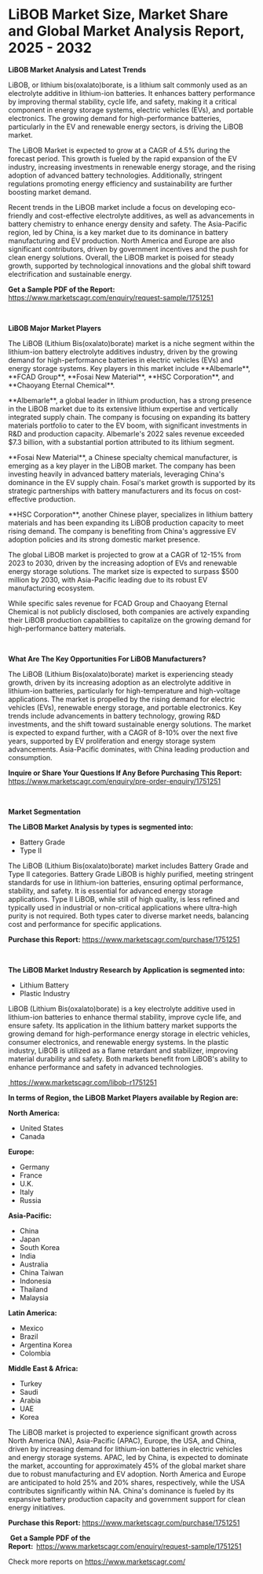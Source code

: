 <p><h1>LiBOB Market Size, Market Share and Global Market Analysis Report, 2025 - 2032</h1></p><p><strong>LiBOB Market Analysis and Latest Trends</strong></p>
<p><p>LiBOB, or lithium bis(oxalato)borate, is a lithium salt commonly used as an electrolyte additive in lithium-ion batteries. It enhances battery performance by improving thermal stability, cycle life, and safety, making it a critical component in energy storage systems, electric vehicles (EVs), and portable electronics. The growing demand for high-performance batteries, particularly in the EV and renewable energy sectors, is driving the LiBOB market.</p><p>The LiBOB Market is expected to grow at a CAGR of 4.5% during the forecast period. This growth is fueled by the rapid expansion of the EV industry, increasing investments in renewable energy storage, and the rising adoption of advanced battery technologies. Additionally, stringent regulations promoting energy efficiency and sustainability are further boosting market demand.</p><p>Recent trends in the LiBOB market include a focus on developing eco-friendly and cost-effective electrolyte additives, as well as advancements in battery chemistry to enhance energy density and safety. The Asia-Pacific region, led by China, is a key market due to its dominance in battery manufacturing and EV production. North America and Europe are also significant contributors, driven by government incentives and the push for clean energy solutions. Overall, the LiBOB market is poised for steady growth, supported by technological innovations and the global shift toward electrification and sustainable energy.</p></p>
<p><strong>Get a Sample PDF of the Report:&nbsp;</strong> <a href="https://www.marketscagr.com/enquiry/request-sample/1751251?utm_campaign=1902&utm_medium=2&utm_source=Github&utm_content=ia&utm_term=26012025&utm_id=libob">https://www.marketscagr.com/enquiry/request-sample/1751251</a></p>
<p>&nbsp;</p>
<p><strong>LiBOB Major Market Players</strong></p>
<p><p>The LiBOB (Lithium Bis(oxalato)borate) market is a niche segment within the lithium-ion battery electrolyte additives industry, driven by the growing demand for high-performance batteries in electric vehicles (EVs) and energy storage systems. Key players in this market include **Albemarle**, **FCAD Group**, **Fosai New Material**, **HSC Corporation**, and **Chaoyang Eternal Chemical**.</p><p>**Albemarle**, a global leader in lithium production, has a strong presence in the LiBOB market due to its extensive lithium expertise and vertically integrated supply chain. The company is focusing on expanding its battery materials portfolio to cater to the EV boom, with significant investments in R&D and production capacity. Albemarle's 2022 sales revenue exceeded $7.3 billion, with a substantial portion attributed to its lithium segment.</p><p>**Fosai New Material**, a Chinese specialty chemical manufacturer, is emerging as a key player in the LiBOB market. The company has been investing heavily in advanced battery materials, leveraging China's dominance in the EV supply chain. Fosai's market growth is supported by its strategic partnerships with battery manufacturers and its focus on cost-effective production.</p><p>**HSC Corporation**, another Chinese player, specializes in lithium battery materials and has been expanding its LiBOB production capacity to meet rising demand. The company is benefiting from China's aggressive EV adoption policies and its strong domestic market presence.</p><p>The global LiBOB market is projected to grow at a CAGR of 12-15% from 2023 to 2030, driven by the increasing adoption of EVs and renewable energy storage solutions. The market size is expected to surpass $500 million by 2030, with Asia-Pacific leading due to its robust EV manufacturing ecosystem.</p><p>While specific sales revenue for FCAD Group and Chaoyang Eternal Chemical is not publicly disclosed, both companies are actively expanding their LiBOB production capabilities to capitalize on the growing demand for high-performance battery materials.</p></p>
<p>&nbsp;</p>
<p><strong>What Are The Key Opportunities For LiBOB Manufacturers?</strong></p>
<p><p>The LiBOB (Lithium Bis(oxalato)borate) market is experiencing steady growth, driven by its increasing adoption as an electrolyte additive in lithium-ion batteries, particularly for high-temperature and high-voltage applications. The market is propelled by the rising demand for electric vehicles (EVs), renewable energy storage, and portable electronics. Key trends include advancements in battery technology, growing R&D investments, and the shift toward sustainable energy solutions. The market is expected to expand further, with a CAGR of 8-10% over the next five years, supported by EV proliferation and energy storage system advancements. Asia-Pacific dominates, with China leading production and consumption.</p></p>
<p><strong>Inquire or Share Your Questions If Any Before Purchasing This Report:</strong> <a href="https://www.marketscagr.com/enquiry/pre-order-enquiry/1751251?utm_campaign=1902&utm_medium=2&utm_source=Github&utm_content=ia&utm_term=26012025&utm_id=libob">https://www.marketscagr.com/enquiry/pre-order-enquiry/1751251</a></p>
<p>&nbsp;</p>
<p><strong>Market Segmentation</strong></p>
<p><strong>The LiBOB Market Analysis by types is segmented into:</strong></p>
<p><ul><li>Battery Grade</li><li>Type II</li></ul></p>
<p><p>The LiBOB (Lithium Bis(oxalato)borate) market includes Battery Grade and Type II categories. Battery Grade LiBOB is highly purified, meeting stringent standards for use in lithium-ion batteries, ensuring optimal performance, stability, and safety. It is essential for advanced energy storage applications. Type II LiBOB, while still of high quality, is less refined and typically used in industrial or non-critical applications where ultra-high purity is not required. Both types cater to diverse market needs, balancing cost and performance for specific applications.</p></p>
<p><strong>Purchase this Report:&nbsp;</strong><a href="https://www.marketscagr.com/purchase/1751251?utm_campaign=1902&utm_medium=2&utm_source=Github&utm_content=ia&utm_term=26012025&utm_id=libob">https://www.marketscagr.com/purchase/1751251</a></p>
<p>&nbsp;</p>
<p><strong>The LiBOB Market Industry Research by Application is segmented into:</strong></p>
<p><ul><li>Lithium Battery</li><li>Plastic Industry</li></ul></p>
<p><p>LiBOB (Lithium Bis(oxalato)borate) is a key electrolyte additive used in lithium-ion batteries to enhance thermal stability, improve cycle life, and ensure safety. Its application in the lithium battery market supports the growing demand for high-performance energy storage in electric vehicles, consumer electronics, and renewable energy systems. In the plastic industry, LiBOB is utilized as a flame retardant and stabilizer, improving material durability and safety. Both markets benefit from LiBOB's ability to enhance performance and safety in advanced technologies.</p></p>
<p><a href="https://www.marketscagr.com/libob-r1751251?utm_campaign=1902&utm_medium=2&utm_source=Github&utm_content=ia&utm_term=26012025&utm_id=libob">&nbsp;https://www.marketscagr.com/libob-r1751251</a></p>
<p><strong>In terms of Region, the LiBOB Market Players available by Region are:</strong></p>
<p>
    <p> <strong> North America: </strong>
        <ul>
            <li>United States</li>
            <li>Canada</li>
        </ul>
        </p> 
    <p> <strong> Europe: </strong>
        <ul>
            <li>Germany</li>
            <li>France</li>
            <li>U.K.</li>
            <li>Italy</li>
            <li>Russia</li>
        </ul>
        </p> 
    <p> <strong> Asia-Pacific: </strong>
        <ul>
            <li>China</li>
            <li>Japan</li>
            <li>South Korea</li>
            <li>India</li>
            <li>Australia</li>
            <li>China Taiwan</li>
            <li>Indonesia</li>
            <li>Thailand</li>
            <li>Malaysia</li>
        </ul>
        </p> 
    <p> <strong> Latin America: </strong>
        <ul>
            <li>Mexico</li>
            <li>Brazil</li>
            <li>Argentina Korea</li>
            <li>Colombia</li>
        </ul>
        </p> 
    <p> <strong> Middle East & Africa: </strong>
        <ul>
            <li>Turkey</li>
            <li>Saudi</li>
            <li>Arabia</li>
            <li>UAE</li>
            <li>Korea</li>
        </ul>
    </p>
    </p>
<p><p>The LiBOB market is projected to experience significant growth across North America (NA), Asia-Pacific (APAC), Europe, the USA, and China, driven by increasing demand for lithium-ion batteries in electric vehicles and energy storage systems. APAC, led by China, is expected to dominate the market, accounting for approximately 45% of the global market share due to robust manufacturing and EV adoption. North America and Europe are anticipated to hold 25% and 20% shares, respectively, while the USA contributes significantly within NA. China's dominance is fueled by its expansive battery production capacity and government support for clean energy initiatives.</p></p>
<p><strong>Purchase this Report: </strong><a href="https://www.marketscagr.com/purchase/1751251?utm_campaign=1902&utm_medium=2&utm_source=Github&utm_content=ia&utm_term=26012025&utm_id=libob">https://www.marketscagr.com/purchase/1751251</a></p>
<p>&nbsp;<strong>Get a Sample PDF of the Report:&nbsp;&nbsp;</strong><a href="https://www.marketscagr.com/enquiry/request-sample/1751251?utm_campaign=1902&utm_medium=2&utm_source=Github&utm_content=ia&utm_term=26012025&utm_id=libob">https://www.marketscagr.com/enquiry/request-sample/1751251</a></p>
<p><strong></strong></p>
<p>Check more reports on <a href="https://www.marketscagr.com/?utm_campaign=1902&utm_medium=2&utm_source=Github&utm_content=ia&utm_term=26012025&utm_id=libob">https://www.marketscagr.com/</a></p>